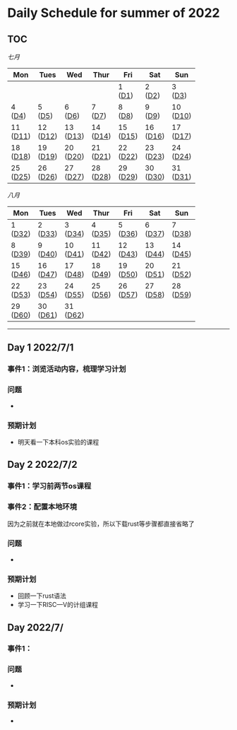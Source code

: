 # Daily Schedule for summer of 2022

## TOC

*七月*

| Mon               | Tues              | Wed                          | Thur                         | Fri                          | Sat               | Sun               |
| ----------------- | ----------------- | ---------------------------- | ---------------------------- | ---------------------------- | ----------------- | ----------------- |
|     |||| 1 <br> ([D1](#day-1-202271)) | 2 <br> ([D2](#day-2-202272)) | 3 <br> ([D3](#day-3-202273)) 
|4 <br> ([D4](#day-4-202274)) | 5 <br> ([D5](#day-5-202275)) | 6 <br> ([D6](#day-6-202276)) | 7 <br> ([D7](#day-7-202277)) | 8 <br> ([D8](#day-8-202278))            | 9 <br> ([D9](#day-9-202279))            | 10 <br> ([D10](#day-10-2022710))         |
11  <br>  ([D11](#day-11-2022711))             | 12      <br>    ([D12](#day-12-2022712))       |13    <br>    ([D13](#day-13-2022713))             | 14         <br>    ([D14](#day-14-2022711))        | 15        <br>    ([D15](#day-15-2022715))                    | 16    <br>     ([D16](#day-16-2022716))                       | 17    <br>      ([D17](#day-17-2022717))                       | 
18    <br>    ([D18](#day-18-2022718))            | 19   <br>     ([D19](#day-19-2022719))            |20   <br>    ([D20](#day-20-2022720))            | 21       <br>    ([D21](#day-21-2022721))         | 22     <br>    ([D22](#day-22-2022722))                         | 23     <br>    ([D23](#day-23-2022723))                         | 24    <br>    ([D24](#day-24-2022724))                        | 
25      <br>    ([D25](#day-25-2022725))             | 26         <br>    ([D26](#day-26-2022726))           |27         <br>    ([D27](#day-27-2022727))           | 28       <br>    ([D28](#day-28-2022728))           | 29         <br>    ([D29](#day-29-2022729))                    | 30        <br>    ([D30](#day-30-2022730))                     | 31     <br>    ([D31](#day-31-2022731))                           |                   |                   |

*八月*

| Mon               | Tues              | Wed                          | Thur                         | Fri                          | Sat               | Sun               |
| ----------------- | ----------------- | ---------------------------- | ---------------------------- | ---------------------------- | ----------------- | ----------------- |
|          1 <br> ([D32](#day-1-202281)) | 2 <br> ([D33](#day-2-202282)) | 3 <br> ([D34](#day-3-202283)) | 4 <br> ([D35](#day-35-202284)) | 5 <br> ([D36](#day-36-202285)) | 6 <br> ([D37](#day-37-202286)) | 7 <br> ([D38](#day-38-202287)) | 
8 <br> ([D39](#day-39-202278))            | 9 <br> ([D40](#day-40-202279))            | 10 <br> ([D41](#day-41-2022710))         | 11  <br>  ([D42](#day-42-2022711))             | 12      <br>    ([D43](#day-43-2022712))       |13    <br>    ([D44](#day-44-2022713))             | 14         <br>    ([D45](#day-45-2022711))        |
15        <br>    ([D46](#day-46-2022715))                    | 16    <br>     ([D47](#day-47-2022716))                       | 17    <br>      ([D48](#day-48-2022817))                       | 18    <br>    ([D49](#day-18-2022718))            | 19   <br>     ([D50](#day-50-2022719))            | 20   <br>    ([D51](#day-51-2022820))            | 21       <br>    ([D52](#day-52-2022721))         | 
22     <br>    ([D53](#day-53-2022822))                         | 23     <br>    ([D54](#day-23-2022723))                         | 24    <br>    ([D55](#day-24-2022824))                        | 25      <br>    ([D56](#day-56-2022725))             | 26         <br>    ([D57](#day-57-2022726))           |27         <br>    ([D58](#day-58-2022827))           |28        <br>    ([D59](#day-59-2022828))         | 
29        <br> ([D60](#day-58-2022827))                    | 30       <br> ([D61](#day-58-2022827))                      |      31      <br> ([D62](#day-58-2022827))                     |                   |                   |


------


## Day 1 2022/7/1

### 事件1：浏览活动内容，梳理学习计划



### 问题
-

### 预期计划

- 明天看一下本科os实验的课程

## Day 2 2022/7/2

### 事件1：学习前两节os课程

### 事件2：配置本地环境

因为之前就在本地做过rcore实验，所以下载rust等步骤都直接省略了

### 问题
-

### 预期计划

- 回顾一下rust语法
- 学习一下RISC—V的计组课程

## Day  2022/7/

### 事件1：



### 问题
-

### 预期计划

- 

